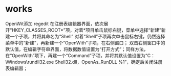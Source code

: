 # works
OpenWit添加
regedit
在注册表编辑器界面，依次展开“HKEY_CLASSES_ROOT\*”项，对着*项目单击鼠标右键，菜单中选择“新建”新建一个子项，并将其命名为“Shell”
对着“Shell”子项再次单击鼠标右键，仍然选择菜单中的“新建”，再新建一个“OpenWith”子项，在右侧窗口；
双击右侧窗口中的默认值，在编辑字符串界面，将数据数值设置为“打开方式”；同样方法，在“OpenWith”项下，再建一个“Command”子项，并将其默认值设置为“C：\Windows\rundll32.exe Shell32.dll，OpenAs_RunDLL %1”，确定后关闭注册表编辑器；
